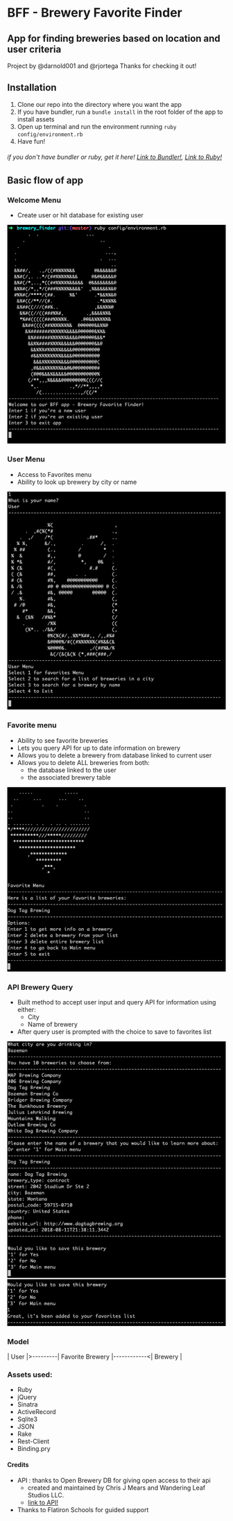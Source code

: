 # BFF - Brewery Favorite Finder

## App for finding breweries based on location and user criteria

Project by @darnold001 and @rjortega
Thanks for checking it out!

## Installation
   1. Clone our repo into the directory where you want the app
   2. If you have bundler, run a ```bundle install``` in the root folder of the app to install assets
   3. Open up terminal and run the environment running ```ruby config/environment.rb```
   4. Have fun!
   
   ###### if you don't have bundler or ruby, get it here! [Link to Bundler!](https://bundler.io/), [Link to Ruby!](https://www.ruby-lang.org/en/downloads/)

## Basic flow of app

### Welcome Menu
   * Create user or hit database for existing user


   ![Welcome Menu](./assets/welcome_menu.png)

### User Menu
   * Access to Favorites menu
   * Ability to look up brewery by city or name


   ![User Menu](./assets/user_menu.png)

### Favorite menu
   * Ability to see favorite breweries
   * Lets you query API for up to date information on brewery
   * Allows you to delete a brewery from database linked to current user
   * Allows you to delete ALL breweries from both:
      * the database linked to the user
      * the associated brewery table


   ![Favorites Menu](./assets/favorites_menu.png)

### API Brewery Query
   * Built method to accept user input and query API for information using either:
      * City
      * Name of brewery
   * After query user is prompted with the choice to save to favorites list


   ![Brewery Query](./assets/API_brewery_query.png)
   ![Add To Favorites Prompt](./assets/add_to_favorites.png)

### Model

   | User |>---------| Favorite Brewery |------------<| Brewery |   

### Assets used:
   * Ruby
   * jQuery
   * Sinatra
   * ActiveRecord
   * Sqlite3
   * JSON
   * Rake
   * Rest-Client
   * Binding.pry

#### Credits
   * API : thanks to Open Brewery DB for giving open access to their api
      * created and maintained by Chris J Mears and Wandering Leaf Studios LLC.
      * [link to API!](https://www.openbrewerydb.org)
   * Thanks to Flatiron Schools for guided support 
